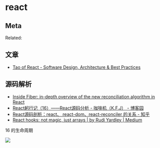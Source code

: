 react
===

## Meta

Related:


## 文章

- [Tao of React - Software Design, Architecture & Best Practices](https://alexkondov.com/tao-of-react/#use-data-fetching-libraries)


## 源码解析

- [Inside Fiber: in-depth overview of the new reconciliation algorithm in React](https://medium.com/react-in-depth/inside-fiber-in-depth-overview-of-the-new-reconciliation-algorithm-in-react-e1c04700ef6e)
- [React躬行记（16）——React源码分析 - 咖啡机（K.F.J） - 博客园](https://www.cnblogs.com/strick/p/11950520.html)
- [React源码剖析：react、 react-dom、react-reconciler 的关系 - 知乎](https://zhuanlan.zhihu.com/p/266892192)
- [React hooks: not magic, just arrays | by Rudi Yardley | Medium](https://medium.com/@ryardley/react-hooks-not-magic-just-arrays-cd4f1857236e)

16 的生命周期

![](https://img2018.cnblogs.com/blog/211606/201912/211606-20191202174625536-1116659477.jpg)